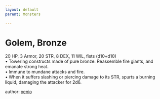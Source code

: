 ```yaml
---
layout: default
parent: Monsters 

--- 
```

# Golem, Bronze
20 HP, 3 Armor, 20 STR, 8 DEX, 11 WIL, fists (d10+d10)  
• Towering constructs made of pure bronze.   Reassemble fire giants, and emanate strong heat.  
• Immune to mundane attacks and fire.  
• When it suffers slashing or piercing damage to its STR, spurts a burning liquid, damaging the attacker for 2d6.  




author: [xenio](https://xenioinabottle.blogspot.com/2021/02/classic-monsters-for-cairnito-part-1.html) 


